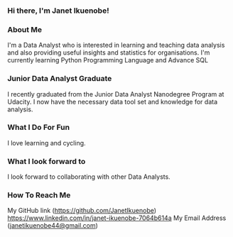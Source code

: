 ### Hi there, I'm Janet Ikuenobe!

<!---
JanetIkuenobe/JanetIkuenobe is a ✨ special ✨ repository because its `README.md` (this file) appears on your GitHub profile.
You can click the Preview link to take a look at your changes.
--->


### About Me
I'm a Data Analyst who is interested in learning and teaching data analysis and also providing useful insights and statistics for organisations. I'm currently learning Python Programming Language and Advance SQL

### Junior Data Analyst Graduate
I recently graduated from the Junior Data Analyst Nanodegree Program at Udacity. I now have the necessary data tool set and knowledge for data analysis.

### What I Do For Fun
I love learning and cycling.

### What I look forward to
I look forward to collaborating with other Data Analysts.

### How To Reach Me
My GitHub link (https://github.com/JanetIkuenobe)
https://www.linkedin.com/in/janet-ikuenobe-7064b614a
My Email Address (janetikuenobe44@gmail.com)
